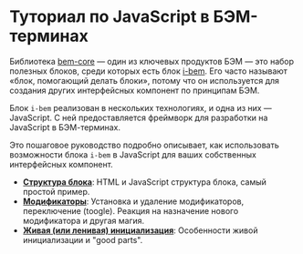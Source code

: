 # Туториал по JavaScript в БЭМ-терминах

Библиотека [bem-core](https://ru.bem.info/libs/bem-core/) — один из ключевых
продуктов БЭМ — это набор полезных блоков, среди которых есть блок
[i-bem](https://github.com/bem/bem-core/tree/v2/common.blocks/i-bem).
Его часто называют «блок, помогающий делать блоки», потому что он используется
для создания других интерфейсных компонент по принципам БЭМ.

Блок `i-bem` реализован в нескольких технологиях, и одна из них — JavaScript. С
ней предоставляется фреймворк для разработки на JavaScript в БЭМ-терминах.

Это пошаговое руководство подробно описывает, как использовать возможности блока `i-bem` в
JavaScript для ваших собственных интерфейсных компонент.

 * [**Структура блока**](tutorials/bem-js-tutorial/01-Block-structure/01-Block-structure.ru.md): HTML и
JavaScript структура блока, самый простой пример.
 * [**Модификаторы**](tutorials/bem-js-tutorial/02-Modifiers/02-Modifiers.ru.md): Установка и удаление
модификаторов, переключение (toogle). Реакция на назначение нового модификатора
и другая магия.
 * [**Живая (или ленивая) инициализация**](tutorials/bem-js-tutorial/03-Live-initialization/03-Live-initialization.ru.md):
Особенности живой инициализации и "good parts".

